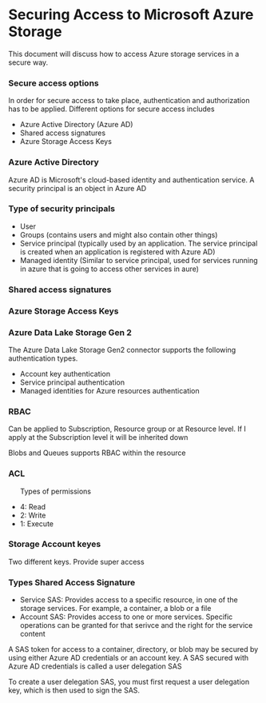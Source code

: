 <h1> Securing Access to Microsoft Azure Storage </h1>

<p> This document will discuss how to access Azure storage services in a secure way. </p>

<h3> Secure access options </h3>

<p>  In order for secure access to take place, authentication and authorization has to be applied. Different options for secure access includes
 <ul>
   <li> Azure Active Directory (Azure AD)</li>
   <li> Shared access signatures </li>
   <li> Azure Storage Access Keys </li>
   </ul>
 </p>
  

<h3> Azure Active Directory </h3>
  <p>  
Azure AD is Microsoft's cloud-based identity and authentication service. A security principal is an object in Azure AD
  
 <h3> Type of security principals  </h3> 
<ul>
  <li>User </li>
  <li>Groups (contains users and might also contain other things)</li>
  <li>Service principal (typically used by an application. The service principal is created when an application is registered with Azure AD)</li>
  <li>Managed identity (Similar to service principal, used for services running in azure that is going to access other services in aure)</li>
</ul>
</p>
  
  
 <h3> Shared access signatures </h3>
 
 
 
 <h3> Azure Storage Access Keys </h3>


<h3> Azure Data Lake Storage Gen 2 </h3>
<p> 
  The Azure Data Lake Storage Gen2 connector supports the following authentication types. 
<ul>
  <li> Account key authentication</li>
  <li> Service principal authentication</li>
  <li> Managed identities for Azure resources authentication</li>
</ul>
  </p>







<h3> RBAC</h3>
<p> Can be applied to Subscription, Resource group or at Resource level. If I apply at the Subscription level it will be inherited down </p>
<p> Blobs and Queues supports RBAC within the resource </p>

<h3> ACL </h3>
<ul>
  <p> Types of permissions </p>
  <li>4: Read</li>
  <li>2: Write</li>
  <li>1: Execute</li>
  </ul>
  
  <h3> Storage Account keyes</h3>
  <p> Two different keys. Provide super access </p>
  
  <h3> Types Shared Access Signature </h3>
  <ul>
  <li> Service SAS: Provides access to a specific resource, in one of the storage services. For example, a container, a blob or a file</li>
  <li> Account SAS: Provides access to one or more services. Specific operations can be granted for that serivce and the right for the service content</li>
  </ul>
  
 <p> A SAS token for access to a container, directory, or blob may be secured by using either Azure AD credentials or an account key. A SAS secured with Azure AD credentials is called a user delegation SAS </p>
 
 <p> To create a user delegation SAS, you must first request a user delegation key, which is then used to sign the SAS. </p>
